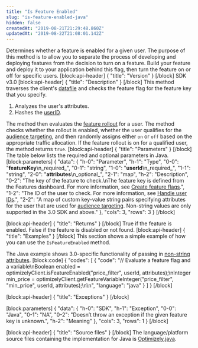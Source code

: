 ```yaml
---
title: "Is Feature Enabled"
slug: "is-feature-enabled-java"
hidden: false
createdAt: "2019-08-21T21:29:48.860Z"
updatedAt: "2019-08-22T21:08:01.142Z"
---
```

Determines whether a feature is enabled for a given user. The purpose of this method is to allow you to separate the process of developing and deploying features from the decision to turn on a feature. Build your feature and deploy it to your application behind this flag, then turn the feature on or off for specific users.
[block:api-header]
{
  "title": "Version"
}
[/block]
SDK v3.0
[block:api-header]
{
  "title": "Description"
}
[/block]
This method traverses the client's [datafile](doc:get-the-datafile) and checks the feature flag for the feature key that you specify.
1. Analyzes the user's attributes.
2. Hashes the [userID](doc:handle-user-ids).

The method then evaluates the [feature rollout](doc:create-feature-flags) for a user. The method checks whether the rollout is enabled, whether the user qualifies for the [audience targeting](doc:target-audiences), and then randomly assigns either `on` or `off` based on the appropriate traffic allocation. If the feature rollout is on for a qualified user, the method returns `true`. 
[block:api-header]
{
  "title": "Parameters"
}
[/block]
The table below lists the required and optional parameters in Java.
[block:parameters]
{
  "data": {
    "h-0": "Parameter",
    "h-1": "Type",
    "0-0": "**featureKey**\n_required_",
    "0-1": "string",
    "1-0": "**userId**\n_required_",
    "1-1": "string",
    "2-0": "**attributes**\n_optional_",
    "2-1": "map",
    "h-2": "Description",
    "0-2": "The key of the feature to check.\nThe feature key is defined from the Features dashboard. For more information, see [Create feature flags](doc:create-feature-flags).",
    "1-2": "The ID of the user to check. For more information, see [Handle user IDs](doc:handle-user-ids).",
    "2-2": "A map of custom key-value string pairs specifying attributes for the user that are used for [audience targeting](doc:target-audiences). Non-string values are only supported in the 3.0 SDK and above."
  },
  "cols": 3,
  "rows": 3
}
[/block]

[block:api-header]
{
  "title": "Returns"
}
[/block]
True if the feature is enabled. False if the feature is disabled or not found.
[block:api-header]
{
  "title": "Examples"
}
[/block]
This section shows a simple example of how you can use the `IsFeatureEnabled` method.

The Java example shows 3.0-specific functionality of passing in [non-string attributes](doc:target-audiences). 
[block:code]
{
  "codes": [
    {
      "code": "// Evaluate a feature flag and a variable\nBoolean enabled = optimizelyClient.isFeatureEnabled(\"price_filter\", userId, attributes);\nInteger min_price = optimizelyClient.getFeatureVariableInteger(\"price_filter\", \"min_price\", userId, attributes);\n\n",
      "language": "java"
    }
  ]
}
[/block]

[block:api-header]
{
  "title": "Exceptions"
}
[/block]

[block:parameters]
{
  "data": {
    "h-0": "SDK",
    "h-1": "Exception",
    "0-0": "Java",
    "0-1": "NA",
    "0-2": "Doesn’t throw an exception if the given feature key is unknown.",
    "h-2": "Meaning"
  },
  "cols": 3,
  "rows": 1
}
[/block]

[block:api-header]
{
  "title": "Source files"
}
[/block]
The language/platform source files containing the implementation for Java is [Optimizely.java](https://github.com/optimizely/java-sdk/blob/master/core-api/src/main/java/com/optimizely/ab/Optimizely.java).